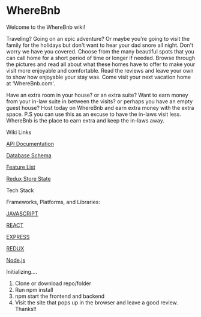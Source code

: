 # WhereBnb

Welcome to the WhereBnb wiki!

Traveling? Going on an epic adventure? Or maybe you're going to visit the family for the holidays but don't want to hear your dad snore all night. Don't worry we have you covered. Choose from the many beautiful spots that you can call home for a short period of time or longer if needed. Browse through the pictures and read all about what these homes have to offer to make your visit more enjoyable and comfortable. Read the reviews and leave your own to show how enjoyable your stay was. Come visit your next vacation home at 'WhereBnb.com'.

Have an extra room in your house? or an extra suite? Want to earn money from your in-law suite in between the visits? or perhaps you have an empty guest house? Host today on WhereBnb and earn extra money with the extra space. P.S you can use this as an excuse to have the in-laws visit less. WhereBnb is the place to earn extra and keep the in-laws away.


Wiki Links

[API Documentation](https://github.com/morah93/Api-project/blob/main/API-docs-AirBnB.md)

[Database Schema](https://github.com/morah93/Api-project/blob/assets/airbnb_dbdiagram.png)

[Feature List](https://github.com/morah93/WhereBnb/wiki/Feature-List)

[Redux Store State](https://github.com/morah93/WhereBnb/wiki/Redux-Store-State)

Tech Stack


Frameworks, Platforms, and Libraries:

[JAVASCRIPT](https://camo.githubusercontent.com/3ce68cad884a30d40e9319271886fac096dfa933d1fb48f974cf893124a4ff78/68747470733a2f2f696d672e736869656c64732e696f2f62616467652f4a6176617363726970742532302d4637444631453f7374796c653d666f722d7468652d6261646765266c6f676f3d4a617661736372697074266c6f676f436f6c6f723d7768697465)

[ REACT ](https://camo.githubusercontent.com/e35a37f0d5d5f0f40ae7427f6b58f22d811e4f3a7280b4196cfe1d4e3359c286/68747470733a2f2f696d672e736869656c64732e696f2f62616467652f52454143542532302d3631444146423f7374796c653d666f722d7468652d6261646765266c6f676f3d5245414354266c6f676f436f6c6f723d7768697465)

[EXPRESS](https://camo.githubusercontent.com/9875afe63fb378923c27b27a39527b677aa45a243ab979464bd1a2a87e475d9a/68747470733a2f2f696d672e736869656c64732e696f2f62616467652f457870726573732532302d3030303030303f7374796c653d666f722d7468652d6261646765266c6f676f3d5245414354266c6f676f436f6c6f723d7768697465) 

[REDUX](https://camo.githubusercontent.com/70d2d66589b22e86a3c8d244e222800af7d4b891849fdfc819ea2ee88c7125c5/68747470733a2f2f696d672e736869656c64732e696f2f62616467652f52656475782532302d3736344142433f7374796c653d666f722d7468652d6261646765266c6f676f3d5265647578266c6f676f436f6c6f723d7768697465) 

[Node.js](https://camo.githubusercontent.com/7270d4d4d87058022b22c39b2ba383c21c5d67f070783b97ee4982a97ec276e6/68747470733a2f2f696d672e736869656c64732e696f2f62616467652f4e6f64652e4a732532302d3333393933333f7374796c653d666f722d7468652d6261646765266c6f676f3d4e6f64652e6a73266c6f676f436f6c6f723d7768697465)



Initializing....

1. Clone or download repo/folder
2. Run npm install 
3. npm start the frontend and backend
4. Visit the site that pops up in the browser and leave a good review. Thanks!!
